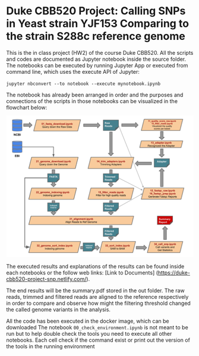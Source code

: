 # Duke CBB520 Project: Calling SNPs in Yeast strain YJF153 Comparing to the strain S288c reference genome

This is the in class project (HW2) of the course Duke CBB520. All the scripts and codes are documented as Jupyter notebook inside the source folder. The notebooks can be executed by running Jupyter App or executed from command line, which uses the execute API of Jupyter:

`jupyter nbconvert --to notebook --execute mynotebook.ipynb`

The notebook has already been arranged in order and the purposes and connections of the scripts in those notebooks can be visualized in the flowchart below: 

![](./flowchart_call_snp.png)

The executed results and explanations of the results can be found inside each notebooks or the follow web links: [Link to Documents] (https://duke-cbb520-project-snp.netlify.com/). 

The end results will be the summary.pdf stored in the out folder. The raw reads, trimmed and filtered reads are aligned to the reference respectively in order to compare and observe how might the filtering threshold changed the called genome variants in the analysis. 

All the code has been executed in the docker image, which can be downloaded  The notebook `00_check_environment.ipynb` is not meant to be run but to help double check the tools you need to execute all other notebooks. Each cell check if the command exist or print out the version of the tools in the running environment